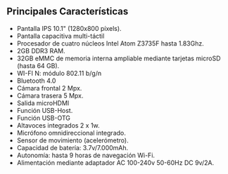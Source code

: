 ## Principales Características

* Pantalla IPS 10.1" (1280x800 píxels).
* Pantalla capacitiva multi-táctil
* Procesador de cuatro núcleos Intel Atom Z3735F hasta 1.83Ghz.
* 2GB DDR3 RAM.
* 32GB eMMC de memoria interna ampliable mediante tarjetas microSD (hasta 64 GB).
* WI-FI N: módulo 802.11 b/g/n
* Bluetooth 4.0
* Cámara frontal 2 Mpx.
* Cámara trasera  5 Mpx.
* Salida microHDMI
* Función USB-Host.
* Función USB-OTG
* Altavoces integrados 2 x 1w.
* Micrófono omnidireccional integrado.
* Sensor de movimiento (acelerómetro).
* Capacidad de batería: 3.7v/7.000mAh.
* Autonomía: hasta 9 horas de navegación Wi-Fi.
* Alimentación mediante adaptador AC 100-240v 50-60Hz DC 9v/2A.
